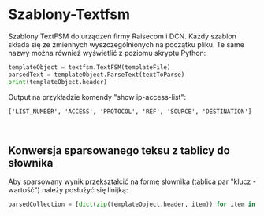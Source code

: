 # Szablony-Textfsm
Szablony TextFSM do urządzeń firmy Raisecom i DCN. Każdy szablon składa się ze zmiennych wyszczególnionych na początku pliku. Te same nazwy można również wyświetlić z poziomu skryptu Python:

```python
templateObject = textfsm.TextFSM(templateFile)
parsedText = templateObject.ParseText(textToParse)
print(templateObject.header)
```

Output na przykładzie komendy "show ip-access-list":

```
['LIST_NUMBER', 'ACCESS', 'PROTOCOL', 'REF', 'SOURCE', 'DESTINATION']
```

&nbsp;
## Konwersja sparsowanego teksu z tablicy do słownika

Aby sparsowany wynik przekształcić na formę słownika (tablica par "klucz - wartość") należy posłużyć się linijką:

```python
parsedCollection = [dict(zip(templateObject.header, item)) for item in parsedText]
```
